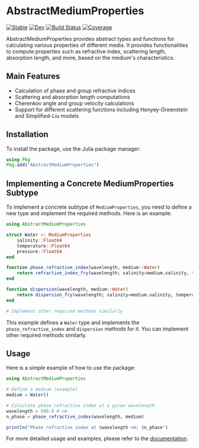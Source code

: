 # AbstractMediumProperties

[![Stable](https://img.shields.io/badge/docs-stable-blue.svg)](https://chrhck.github.io/AbstractMediumProperties.jl/stable/)
[![Dev](https://img.shields.io/badge/docs-dev-blue.svg)](https://chrhck.github.io/AbstractMediumProperties.jl/dev/)
[![Build Status](https://github.com/chrhck/AbstractMediumProperties.jl/actions/workflows/CI.yml/badge.svg?branch=main)](https://github.com/chrhck/AbstractMediumProperties.jl/actions/workflows/CI.yml?query=branch%3Amain)
[![Coverage](https://codecov.io/gh/chrhck/AbstractMediumProperties.jl/branch/main/graph/badge.svg)](https://codecov.io/gh/chrhck/AbstractMediumProperties.jl)

AbstractMediumProperties provides abstract types and functions for calculating various properties of different media. It provides functionalities to compute properties such as refractive index, scattering length, absorption length, and more, based on the medium's characteristics.

## Main Features

- Calculation of phase and group refractive indices
- Scattering and absorption length computations
- Cherenkov angle and group velocity calculations
- Support for different scattering functions including Henyey-Greenstein and Simplified-Liu models

## Installation

To install the package, use the Julia package manager:

```julia
using Pkg
Pkg.add("AbstractMediumProperties")
```

## Implementing a Concrete MediumProperties Subtype

To implement a concrete subtype of `MediumProperties`, you need to define a new type and implement the required methods. Here is an example:

```julia
using AbstractMediumProperties

struct Water <: MediumProperties
    salinity::Float64
    temperature::Float64
    pressure::Float64
end

function phase_refractive_index(wavelength, medium::Water)
    return refractive_index_fry(wavelength; salinity=medium.salinity, temperature=medium.temperature, pressure=medium.pressure)
end

function dispersion(wavelength, medium::Water)
    return dispersion_fry(wavelength; salinity=medium.salinity, temperature=medium.temperature, pressure=medium.pressure)
end

# Implement other required methods similarly
```

This example defines a `Water` type and implements the `phase_refractive_index` and `dispersion` methods for it. You can implement other required methods similarly.

## Usage

Here is a simple example of how to use the package:

```julia
using AbstractMediumProperties

# Define a medium (example)
medium = Water()

# Calculate phase refractive index at a given wavelength
wavelength = 500.0 # nm
n_phase = phase_refractive_index(wavelength, medium)

println("Phase refractive index at $wavelength nm: $n_phase")
```

For more detailed usage and examples, please refer to the [documentation](https://chrhck.github.io/AbstractMediumProperties.jl/stable/).




